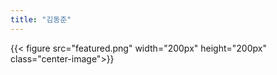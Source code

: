 ```yaml
---
title: "김동준"
---
```

{{< figure src="featured.png" width="200px" height="200px" class="center-image">}}
